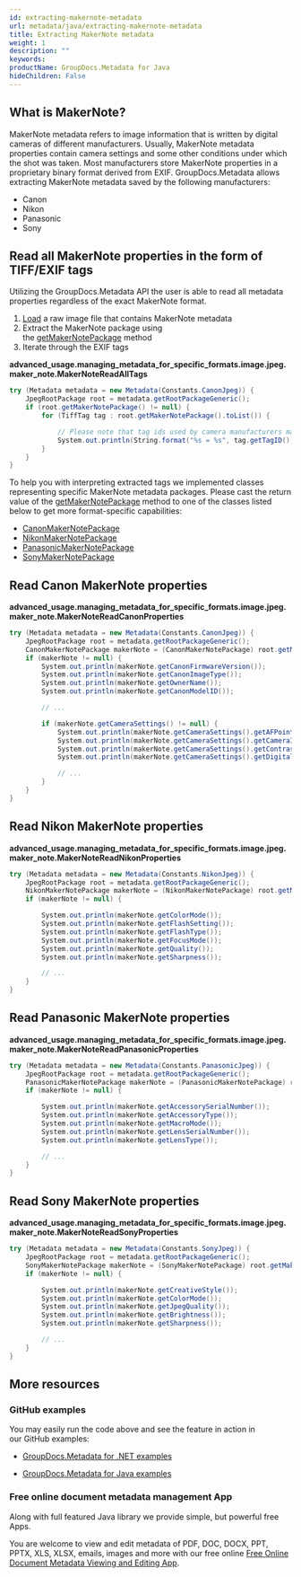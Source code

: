 ```yaml
---
id: extracting-makernote-metadata
url: metadata/java/extracting-makernote-metadata
title: Extracting MakerNote metadata
weight: 1
description: ""
keywords: 
productName: GroupDocs.Metadata for Java
hideChildren: False
---
```

## What is MakerNote?

MakerNote metadata refers to image information that is written by digital cameras of different manufacturers. Usually, MakerNote metadata properties contain camera settings and some other conditions under which the shot was taken. Most manufacturers store MakerNote properties in a proprietary binary format derived from EXIF. GroupDocs.Metadata allows extracting MakerNote metadata saved by the following manufacturers:

*   Canon
*   Nikon
*   Panasonic
*   Sony

## Read all MakerNote properties in the form of TIFF/EXIF tags

Utilizing the GroupDocs.Metadata API the user is able to read all metadata properties regardless of the exact MakerNote format.

1.  [Load](Loading%2Bfiles.html) a raw image file that contains MakerNote metadata
2.  Extract the MakerNote package using the [getMakerNotePackage](https://apireference.groupdocs.com/java/metadata/com.groupdocs.metadata.core/JpegRootPackage#getMakerNotePackage()) method
3.  Iterate through the EXIF tags 

**advanced\_usage.managing\_metadata\_for\_specific\_formats.image.jpeg.maker\_note.MakerNoteReadAllTags**

```csharp
try (Metadata metadata = new Metadata(Constants.CanonJpeg)) {
	JpegRootPackage root = metadata.getRootPackageGeneric();
	if (root.getMakerNotePackage() != null) {
		for (TiffTag tag : root.getMakerNotePackage().toList()) {

			// Please note that tag ids used by camera manufacturers may intersect with the ids defined in the TIFF/EXIF specification
			System.out.println(String.format("%s = %s", tag.getTagID(), tag.getValue()));
		}
	}
}
```

To help you with interpreting extracted tags we implemented classes representing specific MakerNote metadata packages. Please cast the return value of the [getMakerNotePackage](https://apireference.groupdocs.com/java/metadata/com.groupdocs.metadata.core/JpegRootPackage#getMakerNotePackage()) method to one of the classes listed below to get more format-specific capabilities:

*   [CanonMakerNotePackage](https://apireference.groupdocs.com/java/metadata/com.groupdocs.metadata.core/CanonMakerNotePackage)
*   [NikonMakerNotePackage](https://apireference.groupdocs.com/java/metadata/com.groupdocs.metadata.core/NikonMakerNotePackage)
*   [PanasonicMakerNotePackage](https://apireference.groupdocs.com/java/metadata/com.groupdocs.metadata.core/PanasonicMakerNotePackage)
*   [SonyMakerNotePackage](https://apireference.groupdocs.com/java/metadata/com.groupdocs.metadata.core/SonyMakerNotePackage)

## Read Canon MakerNote properties

**advanced\_usage.managing\_metadata\_for\_specific\_formats.image.jpeg.maker\_note.MakerNoteReadCanonProperties**

```csharp
try (Metadata metadata = new Metadata(Constants.CanonJpeg)) {
	JpegRootPackage root = metadata.getRootPackageGeneric();
	CanonMakerNotePackage makerNote = (CanonMakerNotePackage) root.getMakerNotePackage();
	if (makerNote != null) {
		System.out.println(makerNote.getCanonFirmwareVersion());
		System.out.println(makerNote.getCanonImageType());
		System.out.println(makerNote.getOwnerName());
		System.out.println(makerNote.getCanonModelID());

		// ...

		if (makerNote.getCameraSettings() != null) {
			System.out.println(makerNote.getCameraSettings().getAFPoint());
			System.out.println(makerNote.getCameraSettings().getCameraIso());
			System.out.println(makerNote.getCameraSettings().getContrast());
			System.out.println(makerNote.getCameraSettings().getDigitalZoom());

			// ...
		}
	}
} 
```

## Read Nikon MakerNote properties

**advanced\_usage.managing\_metadata\_for\_specific\_formats.image.jpeg.maker\_note.MakerNoteReadNikonProperties**

```csharp
try (Metadata metadata = new Metadata(Constants.NikonJpeg)) {
	JpegRootPackage root = metadata.getRootPackageGeneric();
	NikonMakerNotePackage makerNote = (NikonMakerNotePackage) root.getMakerNotePackage();
	if (makerNote != null) {

		System.out.println(makerNote.getColorMode());
		System.out.println(makerNote.getFlashSetting());
		System.out.println(makerNote.getFlashType());
		System.out.println(makerNote.getFocusMode());
		System.out.println(makerNote.getQuality());
		System.out.println(makerNote.getSharpness());

		// ...
	}
}
```

## Read Panasonic MakerNote properties

**advanced\_usage.managing\_metadata\_for\_specific\_formats.image.jpeg.maker\_note.MakerNoteReadPanasonicProperties**

```csharp
try (Metadata metadata = new Metadata(Constants.PanasonicJpeg)) {
	JpegRootPackage root = metadata.getRootPackageGeneric();
	PanasonicMakerNotePackage makerNote = (PanasonicMakerNotePackage) root.getMakerNotePackage();
	if (makerNote != null) {

		System.out.println(makerNote.getAccessorySerialNumber());
		System.out.println(makerNote.getAccessoryType());
		System.out.println(makerNote.getMacroMode());
		System.out.println(makerNote.getLensSerialNumber());
		System.out.println(makerNote.getLensType());

		// ...
	}
} 
```

## Read Sony MakerNote properties

**advanced\_usage.managing\_metadata\_for\_specific\_formats.image.jpeg.maker\_note.MakerNoteReadSonyProperties**

```csharp
try (Metadata metadata = new Metadata(Constants.SonyJpeg)) {
	JpegRootPackage root = metadata.getRootPackageGeneric();
	SonyMakerNotePackage makerNote = (SonyMakerNotePackage) root.getMakerNotePackage();
	if (makerNote != null) {

		System.out.println(makerNote.getCreativeStyle());
		System.out.println(makerNote.getColorMode());
		System.out.println(makerNote.getJpegQuality());
		System.out.println(makerNote.getBrightness());
		System.out.println(makerNote.getSharpness());

		// ...
	}
} 
```

## More resources

### GitHub examples

You may easily run the code above and see the feature in action in our GitHub examples:

*   [GroupDocs.Metadata for .NET examples](https://github.com/groupdocs-metadata/GroupDocs.Metadata-for-.NET)
    
*   [GroupDocs.Metadata for Java examples](https://github.com/groupdocs-metadata/GroupDocs.Metadata-for-Java)
    

### Free online document metadata management App

Along with full featured Java library we provide simple, but powerful free Apps.

You are welcome to view and edit metadata of PDF, DOC, DOCX, PPT, PPTX, XLS, XLSX, emails, images and more with our free online [Free Online Document Metadata Viewing and Editing App](https://products.groupdocs.app/metadata).
